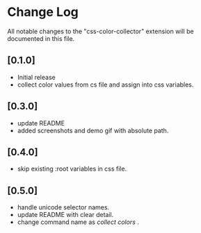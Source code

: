 # Change Log

All notable changes to the "css-color-collector" extension will be documented in this file.

## [0.1.0]

- Initial release
- collect color values from cs file and assign into css variables.

## [0.3.0]

- update README
- added screenshots and demo gif with absolute path.

## [0.4.0]

- skip existing :root variables in css file.

## [0.5.0]

- handle unicode selector names.
- update README with clear detail.
- change command name as _collect colors_ .
